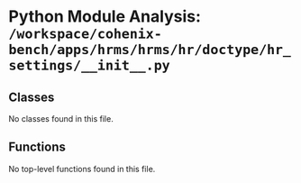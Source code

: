 # Python Module Analysis: `/workspace/cohenix-bench/apps/hrms/hrms/hr/doctype/hr_settings/__init__.py`

## Classes

No classes found in this file.


## Functions

No top-level functions found in this file.
